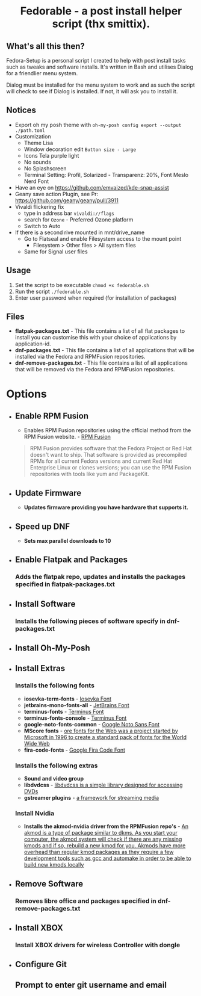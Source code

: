 <h1 align="center">
  Fedorable - a post install helper script (thx smittix).
</h1>

## What's all this then?
Fedora-Setup is a personal script I created to help with post install tasks such as tweaks and software installs. It's written in Bash and utilises Dialog for a friendlier menu system.

Dialog must be installed for the menu system to work and as such the script will check to see if Dialog is installed. If not, it will ask you to install it.

## Notices
- Export oh my posh theme with `oh-my-posh config export --output ./path.toml`
- Customization
	- Theme Lisa
	- Window decoration edit `Button size - Large`
	- Icons Tela purple light
	- No sounds
	- No Splashscreen
	- Terminal Setting: Profil, Solarized - Transparenz: 20%, Font Meslo Nerd Font
- Have an eye on https://github.com/emvaized/kde-snap-assist
- Geany save action Plugin, see Pr: https://github.com/geany/geany/pull/3911
- Vivaldi flickering fix
	- type in address bar `vivaldi://flags`
	- search for `Ozone` - Preferred Ozone platform
	- Switch to Auto
- If there is a second rive mounted in mnt/drive_name
	- Go to Flatseal and enable Filesystem access to the mount point
		- Filesystem > Other files > All system files
	- Same for Signal user files

## Usage
1. Set the script to be executable `chmod +x fedorable.sh`
2. Run the script `./fedorable.sh`
3. Enter user password when required (for installation of packages)

## Files
- **flatpak-packages.txt** - This file contains a list of all flat packages to install you can customise this with your choice of applications by application-id.
- **dnf-packages.txt** - This file contains a list of all applications that will be installed via the Fedora and RPMFusion repositories.
- **dnf-remove-packages.txt** - This file contains a list of all applications that will be removed via the Fedora and RPMFusion repositories.

# Options
- ## Enable RPM Fusion
  - Enables RPM Fusion repositories using the official method from the RPM Fusion website. - [RPM Fusion](https://rpmfusion.org)
  > RPM Fusion provides software that the Fedora Project or Red Hat doesn't want to ship. That software is provided as precompiled RPMs for all current Fedora versions and current Red Hat Enterprise Linux or clones versions; you can use the RPM Fusion repositories with tools like yum and PackageKit.
- ## Update Firmware
  - **Updates firmware providing you have hardware that supports it.**
- ## Speed up DNF
  - **Sets max parallel downloads to 10**
- ## Enable Flatpak and Packages
  ### Adds the flatpak repo, updates and installs the packages specified in flatpak-packages.txt
- ## Install Software
  ### Installs the following pieces of software specify in dnf-packages.txt
- ## Install Oh-My-Posh
- ## Install Extras
  ### Installs the following fonts
    - **iosevka-term-fonts** - [Iosevka Font](https://github.com/be5invis/Iosevka)
    - **jetbrains-mono-fonts-all** - [JetBrains Font](https://www.jetbrains.com/lp/mono/)
    - **terminus-fonts** - [Terminus Font](https://terminus-font.sourceforge.net/)
    - **terminus-fonts-console** - [Terminus Font](https://terminus-font.sourceforge.net/)
    - **google-noto-fonts-common** - [Google Noto Sans Font](https://fonts.google.com/noto/specimen/Noto+Sans)
    - **MScore fonts** - [ore fonts for the Web was a project started by Microsoft in 1996 to create a standard pack of fonts for the World Wide Web](https://mscorefonts2.sourceforge.net/)
    - **fira-code-fonts** - [Google Fira Code Font](https://fonts.google.com/specimen/Fira+Code)
  ### Installs the following extras
    - **Sound and video group**
    - **libdvdcss** - [libdvdcss is a simple library designed for accessing DVDs](https://videolan.videolan.me/libdvdcss/)
    - **gstreamer plugins** - [a framework for streaming media](https://github.com/GStreamer/gstreamer)
  ### Install Nvidia
    - **Installs the akmod-nvidia driver from the RPMFusion repo's** - [An akmod is a type of package similar to dkms. As you start your computer, the akmod system will check if there are any missing kmods and if so, rebuild a new kmod for you. Akmods have more overhead than regular kmod packages as they require a few development tools such as gcc and automake in order to be able to build new kmods locally](https://rpmfusion.org/Howto/NVIDIA#Akmods)
- ## Remove Software
  ### Removes libre office and packages specified in dnf-remove-packages.txt
- ## Install XBOX
  ### Install XBOX drivers for wireless Controller with dongle
- ## Configure Git
  ## Prompt to enter git username and email
